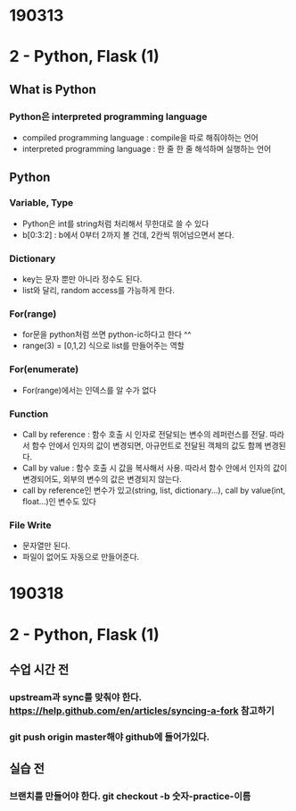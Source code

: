 # 190313
# 2 - Python, Flask (1)

## What is Python
### Python은 interpreted programming language
- compiled programming language : compile을 따로 해줘야하는 언어
- interpreted programming language : 한 줄 한 줄 해석하며 실행하는 언어

## Python
### Variable, Type
- Python은 int를 string처럼 처리해서 무한대로 쓸 수 있다
- b[0:3:2] : b에서 0부터 2까지 볼 건데, 2칸씩 뛰어넘으면서 본다.
### Dictionary
- key는 문자 뿐만 아니라 정수도 된다.
- list와 달리, random access를 가능하게 한다.
### For(range)
- for문을 python처럼 쓰면 python-ic하다고 한다 ^^
- range(3) = [0,1,2] 식으로 list를 만들어주는 역할
### For(enumerate)
- For(range)에서는 인덱스를 알 수가 없다
### Function
- Call by reference : 함수 호출 시 인자로 전달되는 변수의 레퍼런스를 전달. 따라서 함수 안에서 인자의 값이 변경되면, 아규먼트로 전달된 객체의 값도 함께 변경된다.
- Call by value : 함수 호출 시 값을 복사해서 사용. 따라서 함수 안에서 인자의 값이 변경되어도, 외부의 변수의 값은 변경되지 않는다.
- call by reference인 변수가 있고(string, list, dictionary...), call by value(int, float...)인 변수도 있다
### File Write
- 문자열만 된다.
- 파일이 없어도 자동으로 만들어준다.

# 190318
# 2 - Python, Flask (1)

## 수업 시간 전
### upstream과 sync를 맞춰야 한다. https://help.github.com/en/articles/syncing-a-fork 참고하기
### git push origin master해야 github에 들어가있다.

## 실습 전
### 브랜치를 만들어야 한다. git checkout -b 숫자-practice-이름
